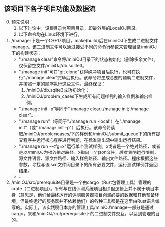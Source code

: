 ## 该项目下各子项目功能及数据流

0. 预先说明：
   1. 以下讨论中，设根目录为项目目录，即最外层的LocalOJ目录。
   2. 以下命令均在Linux环境下进行。
1. /manager下是一个C++17项目，make(build)后在/miniOJ下生成二进制文件manage。该二进制文件可以通过接受不同的命令行参数来管理目录/miniOJ下的构建状态：
   - "./manage clear"命令将/miniOJ目录下的状态初始化（删除多余文件），仅保留空文件/miniOJ/db.sqlite3。
   - "./manage init"可在"git clone"获得纯净项目后执行，也可在执行"./manage clear"完毕后执行。该命令将生成必要的辅助二进制文件，并按照一定的顺序执行这些文件，最终保证：
      1. /miniOJ/db.sqlite3成功初始化；
      2. /miniOJ/problem_cases下生成所有问题样例的输入样例和输出样例。
   - "./manage init -p"等同于"./manage clear;./manage init;./manage clear"。
   - "./manage run"（等同于"./manage run -local"）在"./manage init"（或"./manage init -p"）后执行。该命令将读取/miniOJ/problemcases/下的样例和/miniOJ/submit_queue下的所有提交程序并运行核心程序进行判题，在标准输出流中输出运行结果。
   - "./manage run --cfg=x"运行单个测试样例。x或者是一个绝对路径，或者是以/miniOJ为根的相对路径。x指向一个json文件，后者表明运行限制、源文件语言、源文件路径、输入样例路径、输出文件路径。程序根据这些参数，寻找与该json文件同目录下的所有必要文件，运行测试样例并返回结果。
   - ...
2. /miniOJ/src/prerequisite目录是一个由cargo（Rust包管理工具）管理的crate（二进制项目）。所有与在线评测系统项目相关但逻辑上并不属于项目本身（意思是，他们给最终运行的评测服务器项目创建必要的数据和其他预备环境，但最终运行的服务器并不依赖他们）的各种工具都是在这里由Rust语言编写的。实际上，该实践项目本身的管理工具/miniOJ/manage一部分是通过cargo，来和/miniOJ/src/prerequisite下的二进制文件交互，以达到管理的目的。 